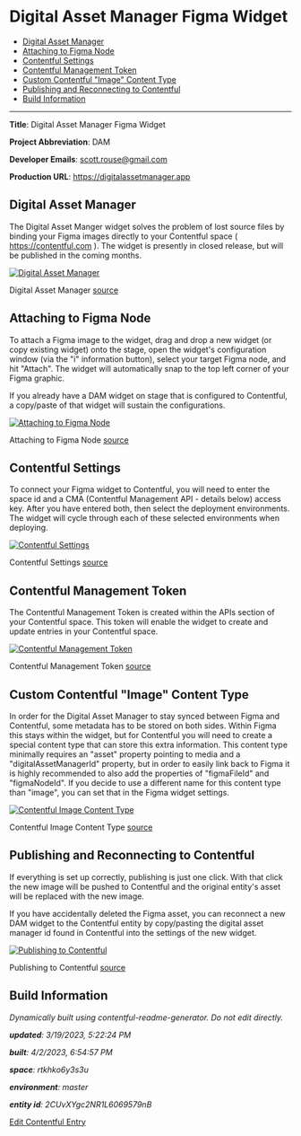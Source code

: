 # Digital Asset Manager Figma Widget
<!-- 
  Do not edit directly, built using contentful-readme-generator.
  Content details in Build Information below.
-->

- [Digital Asset Manager](#digital-asset-manager)
- [Attaching to Figma Node](#attaching-to-figma-node)
- [Contentful Settings](#contentful-settings)
- [Contentful Management Token](#contentful-management-token)
- [Custom Contentful "Image" Content Type](#custom-contentful-image-content-type)
- [Publishing and Reconnecting to Contentful](#publishing-and-reconnecting-to-contentful)
- [Build Information](#build-information)

---


__Title__: Digital Asset Manager Figma Widget

__Project Abbreviation__: DAM

__Developer Emails__: scott.rouse@gmail.com

__Production URL__: https://digitalassetmanager.app

## Digital Asset Manager
The Digital Asset Manger widget solves the problem of lost source files by binding your Figma images directly to your Contentful space ( https://contentful.com ). The widget is presently in closed release, but will be published in the coming months.

[![Digital Asset Manager](https://images.ctfassets.net/rtkhko6y3s3u/13jGhOwlo0muEynR9bm8tU/d979bc587e7069f28ad3f02cf02579a7/Digital_Asset_Manager.png)](https://images.ctfassets.net/rtkhko6y3s3u/13jGhOwlo0muEynR9bm8tU/d979bc587e7069f28ad3f02cf02579a7/Digital_Asset_Manager.png "View Full Size")
    
Digital Asset Manager [source](https://www.figma.com/file/fdgg22P6rDRQl3rDWl7RHs/?node-id=303:327)


## Attaching to Figma Node
To attach a Figma image to the widget, drag and drop a new widget (or copy existing widget) onto the stage, open the widget's configuration window (via the "i" information button), select your target Figma node, and hit "Attach". The widget will automatically snap to the top left corner of your Figma graphic.

If you already have a DAM widget on stage that is configured to Contentful, a copy/paste of that widget will sustain the configurations.

[![Attaching to Figma Node](https://images.ctfassets.net/rtkhko6y3s3u/eGhXgjwUw9sSQMWHGK8dQ/bcfbb5309207162b83a05b36e8210ffe/Attaching_to_Figma_Node.png)](https://images.ctfassets.net/rtkhko6y3s3u/eGhXgjwUw9sSQMWHGK8dQ/bcfbb5309207162b83a05b36e8210ffe/Attaching_to_Figma_Node.png "View Full Size")
    
Attaching to Figma Node [source](https://www.figma.com/file/fdgg22P6rDRQl3rDWl7RHs/?node-id=305:531)


## Contentful Settings
To connect your Figma widget to Contentful, you will need to enter the space id and a CMA (Contentful Management API - details below) access key. After you have entered both, then select the deployment environments. The widget will cycle through each of these selected environments when deploying.

[![Contentful Settings](https://images.ctfassets.net/rtkhko6y3s3u/6cf7M0XwQkt8bnH7vcKaHL/c478f83c166b60b134203de9e76e36c3/Contentful_Settings.png)](https://images.ctfassets.net/rtkhko6y3s3u/6cf7M0XwQkt8bnH7vcKaHL/c478f83c166b60b134203de9e76e36c3/Contentful_Settings.png "View Full Size")
    
Contentful Settings [source](https://www.figma.com/file/fdgg22P6rDRQl3rDWl7RHs/?node-id=303:353)


## Contentful Management Token
The Contentful Management Token is created within the APIs section of your Contentful space. This token will enable the widget to create and update entries in your Contentful space.

[![Contentful Management Token](https://images.ctfassets.net/rtkhko6y3s3u/6Nv7tZ6X8kMehE8yrl74yf/5234ff9e9621fb0568e9667dfc03e45d/Contentful_Management_Token.png)](https://images.ctfassets.net/rtkhko6y3s3u/6Nv7tZ6X8kMehE8yrl74yf/5234ff9e9621fb0568e9667dfc03e45d/Contentful_Management_Token.png "View Full Size")
    
Contentful Management Token [source](https://www.figma.com/file/fdgg22P6rDRQl3rDWl7RHs/?node-id=304:407)


## Custom Contentful "Image" Content Type
In order for the Digital Asset Manager to stay synced between Figma and Contentful, some metadata has to be stored on both sides. Within Figma this stays within the widget, but for Contentful you will need to create a special content type that can store this extra information. This content type minimally requires an "asset" property pointing to media and a "digitalAssetManagerId" property, but in order to easily link back to Figma it is highly recommended to also add the properties of "figmaFileId" and "figmaNodeId". If you decide to use a different name for this content type than "image", you can set that in the Figma widget settings.

[![Contentful Image Content Type](https://images.ctfassets.net/rtkhko6y3s3u/2fM3WUg2uVVlKJ0m1Do3qI/b81f3a53b80a61c8d1064a5282d671e6/Contentful_Image_Content_Type.png)](https://images.ctfassets.net/rtkhko6y3s3u/2fM3WUg2uVVlKJ0m1Do3qI/b81f3a53b80a61c8d1064a5282d671e6/Contentful_Image_Content_Type.png "View Full Size")
    
Contentful Image Content Type [source](https://www.figma.com/file/fdgg22P6rDRQl3rDWl7RHs/?node-id=303:503)


## Publishing and Reconnecting to Contentful
If everything is set up correctly, publishing is just one click. With that click the new image will be pushed to Contentful and the original entity's asset will be replaced with the new image.

If you have accidentally deleted the Figma asset, you can reconnect a new DAM widget to the Contentful entity by copy/pasting the digital asset manager id found in Contentful into the settings of the new widget.

[![Publishing to Contentful](https://images.ctfassets.net/rtkhko6y3s3u/2RokQ0mSF7abpK6qqrvkH1/ae676eaa3f046529b2343edc1fa8b49d/Publishing_to_Contentful.png)](https://images.ctfassets.net/rtkhko6y3s3u/2RokQ0mSF7abpK6qqrvkH1/ae676eaa3f046529b2343edc1fa8b49d/Publishing_to_Contentful.png "View Full Size")
    
Publishing to Contentful [source](https://www.figma.com/file/fdgg22P6rDRQl3rDWl7RHs/?node-id=303:446)


## Build Information

*Dynamically built using contentful-readme-generator. Do not edit directly.*

*__updated__: 3/19/2023, 5:22:24 PM*

*__built__: 4/2/2023, 6:54:57 PM*

*__space__: rtkhko6y3s3u*

*__environment__: master*

*__entity id__: 2CUvXYgc2NR1L6069579nB*

[Edit Contentful Entry](https://app.contentful.com/spaces/rtkhko6y3s3u/environments/master/entries/2CUvXYgc2NR1L6069579nB)
